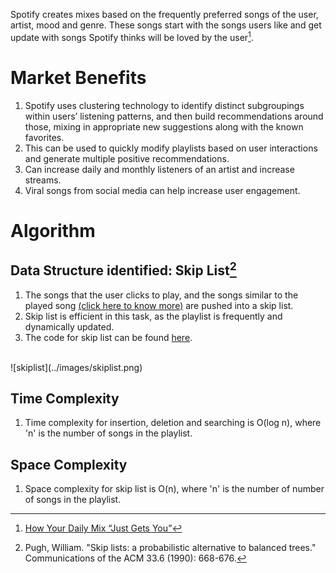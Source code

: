 Spotify creates mixes based on the frequently preferred songs of the user, artist, mood and genre. These songs start with the songs users like and get update with songs Spotify thinks will be loved by the user[^1].
# Market Benefits
1. Spotify uses clustering technology to identify distinct subgroupings within users’ listening patterns, and then build recommendations around those, mixing in appropriate new suggestions along with the known favorites.
2. This can be used to quickly modify playlists based on user interactions and generate multiple positive recommendations.
3. Can increase daily and monthly listeners of an artist and increase streams.
4. Viral songs from social media can help increase user engagement.
# Algorithm
## Data Structure identified: Skip List[^2]
1. The songs that the user clicks to play, and the songs similar to the played song [(click here to know more)](recommend_song.md) are pushed into a skip list.
2. Skip list is efficient in this task, as the playlist is frequently and dynamically updated.
3. The code for skip list can be found [here](../codes/skiplist.cpp).
 <br>
![skiplist](../images/skiplist.png)

## Time Complexity
1. Time complexity for insertion, deletion and searching is O(log n), where 'n' is the number of songs in the playlist.
## Space Complexity
1. Space complexity for skip list is O(n), where 'n' is the number of number of songs in the playlist.
[^1]: [How Your Daily Mix “Just Gets You”](https://20230524t095215-dot-pr-newsroom-wp.uc.r.appspot.com/2018-05-18/how-your-daily-mix-just-gets-you/)
[^2]: Pugh, William. "Skip lists: a probabilistic alternative to balanced trees." Communications of the ACM 33.6 (1990): 668-676.
